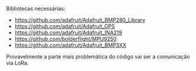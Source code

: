 Bibliotecas necessárias:

- https://github.com/adafruit/Adafruit_BMP280_Library
- https://github.com/adafruit/Adafruit_GPS
- https://github.com/adafruit/Adafruit_INA219
- https://github.com/bolderflight/MPU9250
- https://github.com/adafruit/Adafruit_BMP3XX

Provavelmente a parte mais problemática do código vai ser a comunicação via LoRa.
